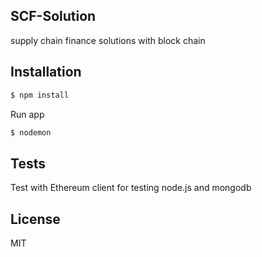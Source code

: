 ## SCF-Solution

supply chain finance solutions with block chain

## Installation

```sh
$ npm install
```

Run app

```sh
$ nodemon
```

## Tests

Test with Ethereum client for testing node.js and mongodb

## License

MIT
